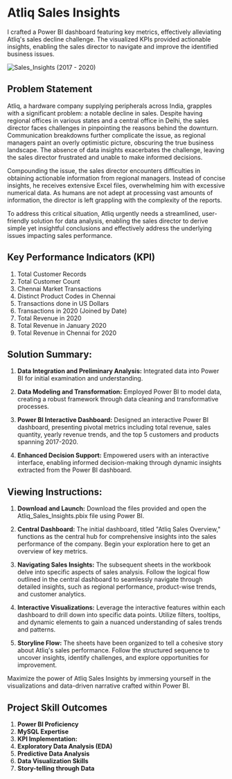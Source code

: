 # Atliq Sales Insights

I crafted a Power BI dashboard featuring key metrics, effectively alleviating Atliq's sales decline challenge. The visualized KPIs provided actionable insights, enabling the sales director to navigate and improve the identified business issues.

![Sales_Insights (2017 - 2020)](https://github.com/AashishhSharmaa/Atliq_Sales_Insights/assets/152653168/7c846368-8f46-44ab-8d07-c189dffb7275)

## Problem Statement 

Atliq, a hardware company supplying peripherals across India, grapples with a significant problem: a notable decline in sales. Despite having regional offices in various states and a central office in Delhi, the sales director faces challenges in pinpointing the reasons behind the downturn. Communication breakdowns further complicate the issue, as regional managers paint an overly optimistic picture, obscuring the true business landscape. The absence of data insights exacerbates the challenge, leaving the sales director frustrated and unable to make informed decisions.

Compounding the issue, the sales director encounters difficulties in obtaining actionable information from regional managers. Instead of concise insights, he receives extensive Excel files, overwhelming him with excessive numerical data. As humans are not adept at processing vast amounts of information, the director is left grappling with the complexity of the reports. 

To address this critical situation, Atliq urgently needs a streamlined, user-friendly solution for data analysis, enabling the sales director to derive simple yet insightful conclusions and effectively address the underlying issues impacting sales performance.

## Key Performance Indicators (KPI)

1. Total Customer Records
2. Total Customer Count
3. Chennai Market Transactions
4. Distinct Product Codes in Chennai
5. Transactions done in US Dollars
6. Transactions in 2020 (Joined by Date)
7. Total Revenue in 2020
8. Total Revenue in January 2020
9. Total Revenue in Chennai for 2020

## Solution Summary:

1. **Data Integration and Preliminary Analysis:**
   Integrated data into Power BI for initial examination and understanding.

2. **Data Modeling and Transformation:**
   Employed Power BI to model data, creating a robust framework through data cleaning and transformative processes.

3. **Power BI Interactive Dashboard:**
   Designed an interactive Power BI dashboard, presenting pivotal metrics including total revenue, sales quantity, yearly revenue trends, and the top 5 customers and products spanning 2017-2020.

4. **Enhanced Decision Support:**
   Empowered users with an interactive interface, enabling informed decision-making through dynamic insights extracted from the Power BI dashboard.

## Viewing Instructions:

1. **Download and Launch:**
   Download the files provided and open the Atliq_Sales_Insights.pbix file using Power BI.

2. **Central Dashboard:**
   The initial dashboard, titled "Atliq Sales Overview," functions as the central hub for comprehensive insights into the sales performance of the company. Begin your exploration here to get an overview of key metrics.

3. **Navigating Sales Insights:**
   The subsequent sheets in the workbook delve into specific aspects of sales analysis. Follow the logical flow outlined in the central dashboard to seamlessly navigate through detailed insights, such as regional performance, product-wise trends, and customer analytics.

4. **Interactive Visualizations:**
   Leverage the interactive features within each dashboard to drill down into specific data points. Utilize filters, tooltips, and dynamic elements to gain a nuanced understanding of sales trends and patterns.

5. **Storyline Flow:**
   The sheets have been organized to tell a cohesive story about Atliq's sales performance. Follow the structured sequence to uncover insights, identify challenges, and explore opportunities for improvement.

Maximize the power of Atliq Sales Insights by immersing yourself in the visualizations and data-driven narrative crafted within Power BI.

## Project Skill Outcomes

1. **Power BI Proficiency**
2. **MySQL Expertise**
3. **KPI Implementation:**
4. **Exploratory Data Analysis (EDA)**
5. **Predictive Data Analysis**
6. **Data Visualization Skills**
7. **Story-telling through Data**

